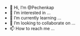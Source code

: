 - 👋 Hi, I’m @Pechenkap
- 👀 I’m interested in ...
- 🌱 I’m currently learning ...
- 💞️ I’m looking to collaborate on ...
- 📫 How to reach me ...

<!---
Pechenkap/Pechenkap is a ✨ special ✨ repository because its `README.md` (this file) appears on your GitHub profile.
You can click the Preview link to take a look at your changes.
--->
